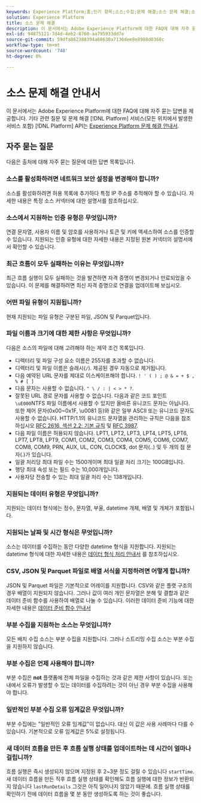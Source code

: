 ```yaml
---
keywords: Experience Platform;홈;인기 항목;소스;수집;문제 해결;소스 문제 해결;소스 문제 해결;소스 faq;소스 커넥터;소스 커넥터;소스 커넥터 faq;소스 커넥터 문제 해결;
solution: Experience Platform
title: 소스 문제 해결
description: 이 문서에서는 Adobe Experience Platform에 대한 FAQ에 대해 자주 묻는 답변을 제공합니다.
exl-id: 94875121-7d4d-4eb2-8760-aa795933dd7e
source-git-commit: 59dfa862388394a68630a7136dee8e8988d0368c
workflow-type: tm+mt
source-wordcount: '748'
ht-degree: 0%

---
```


# 소스 문제 해결 안내서

이 문서에서는 Adobe Experience Platform에 대한 FAQ에 대해 자주 묻는 답변을 제공합니다. 기타 관련 질문 및 문제 해결 [!DNL Platform] 서비스(모든 위치에서 발생한 서비스 포함) [!DNL Platform] API는 [Experience Platform 문제 해결 안내서](../landing/troubleshooting.md).

## 자주 묻는 질문

다음은 출처에 대해 자주 묻는 질문에 대한 답변 목록입니다.

### 소스를 활성화하려면 네트워크 보안 설정을 변경해야 합니까?

소스를 활성화하려면 허용 목록에 추가하다 특정 IP 주소를 추적해야 할 수 있습니다. 자세한 내용은 특정 소스 커넥터에 대한 설명서를 참조하십시오.

### 소스에서 지원하는 인증 유형은 무엇입니까?

연결 문자열, 사용자 이름 및 암호를 사용하거나 토큰 및 키에 액세스하여 소스를 인증할 수 있습니다. 지원되는 인증 유형에 대한 자세한 내용은 지정된 원본 커넥터의 설명서에서 확인할 수 있습니다.

### 최근 흐름이 모두 실패하는 이유는 무엇입니까?

최근 흐름 실행이 모두 실패하는 것을 발견하면 자격 증명이 변경되거나 만료되었을 수 있습니다. 이 문제를 해결하려면 최신 자격 증명으로 연결을 업데이트해 보십시오.

### 어떤 파일 유형이 지원됩니까?

현재 지원되는 파일 유형은 구분된 파일, JSON 및 Parquet입니다.

### 파일 이름과 크기에 대한 제한 사항은 무엇입니까?

다음은 소스의 파일에 대해 고려해야 하는 제약 조건 목록입니다.

- 디렉터리 및 파일 구성 요소 이름은 255자를 초과할 수 없습니다.
- 디렉터리 및 파일 이름은 슬래시(`/`). 제공된 경우 자동으로 제거됩니다.
- 다음 예약된 URL 문자를 제대로 이스케이프해야 합니다. `! ' ( ) ; @ & = + $ , % # [ ]`
- 다음 문자는 사용할 수 없습니다. `" \ / : | < > * ?`.
- 잘못된 URL 경로 문자를 사용할 수 없습니다. 다음과 같은 코드 포인트 `\uE000`NTFS 파일 이름에서 사용할 수 있지만 올바른 유니코드 문자는 아닙니다. 또한 제어 문자(0x00~0x1F, \u0081 등)와 같은 일부 ASCII 또는 유니코드 문자도 사용할 수 없습니다. HTTP/1.1의 유니코드 문자열을 관리하는 규칙은 다음을 참조하십시오 [RFC 2616, 섹션 2.2: 기본 규칙](https://www.ietf.org/rfc/rfc2616.txt) 및 [RFC 3987](https://www.ietf.org/rfc/rfc3987.txt).
- 다음 파일 이름은 허용되지 않습니다. LPT1, LPT2, LPT3, LPT4, LPT5, LPT6, LPT7, LPT8, LPT9, COM1, COM2, COM3, COM4, COM5, COM6, COM7, COM8, COM9, PRN, AUX, UL, CON, CLOCK$, dot 문자(..) 및 두 개의 점 문자(.)가 있습니다.
- 일괄 처리당 최대 파일 수는 1500개이며 최대 일괄 처리 크기는 100GB입니다.
- 행당 최대 속성 또는 필드 수는 10,000개입니다.
- 사용자당 전송할 수 있는 최대 일괄 처리 수는 138개입니다.

### 지원되는 데이터 유형은 무엇입니까?

지원되는 데이터 형식에는 정수, 문자열, 부울, datetime 개체, 배열 및 개체가 포함됩니다.

### 지원되는 날짜 및 시간 형식은 무엇입니까?

소스는 데이터를 수집하는 동안 다양한 datetime 형식을 지원합니다. 지원되는 datetime 형식에 대한 자세한 내용은 [데이터 형식 처리 안내서](../data-prep/data-handling.md#dates) 를 참조하십시오.

### CSV, JSON 및 Parquet 파일로 배열 서식을 지정하려면 어떻게 합니까?

JSON 및 Parquet 파일은 기본적으로 어레이를 지원합니다. CSV와 같은 플랫 구조의 경우 배열이 지원되지 않습니다. 그러나 값이 여러 개인 문자열은 분해 및 결합과 같은 데이터 준비 함수를 사용하여 배열로 나눌 수 있습니다. 이러한 데이터 준비 기능에 대한 자세한 내용은 [데이터 준비 함수 안내서](../data-prep/functions.md#string)

### 부분 수집을 지원하는 소스는 무엇입니까?

모든 배치 수집 소스는 부분 수집을 지원합니다. 그러나 스트리밍 수집 소스는 부분 수집을 지원하지 않습니다.

### 부분 수집은 언제 사용해야 합니까?

부분 수집은 **not** 플랫폼에 전체 파일을 수집하는 것과 같은 제한 사항이 있습니다. 또는 내에서 오류가 발생할 수 있는 데이터를 수집하려는 것이 아닌 경우 부분 수집을 사용해야 합니다.

### 일반적인 부분 수집 오류 임계값은 무엇입니까?

부분 수집에는 &quot;일반적인 오류 임계값&quot;이 없습니다. 대신 이 값은 사용 사례마다 다를 수 있습니다. 기본적으로 오류 임계값은 5%로 설정됩니다.

### 새 데이터 흐름을 만든 후 흐름 실행 상태를 업데이트하는 데 시간이 얼마나 걸립니까?

흐름 실행은 즉시 생성되지 않으며 지정된 후 2~3분 정도 걸릴 수 있습니다 `startTime`. 새 데이터 흐름을 만든 직후 흐름 실행 상태를 확인해도 흐름 실행에 대한 정보가 반환되지 않습니다 `lastRunDetails` 그것은 아직 일어나지 않았기 때문에. 흐름 실행 상태를 확인하기 전에 데이터 흐름을 몇 분 동안 생성하도록 하는 것이 좋습니다.